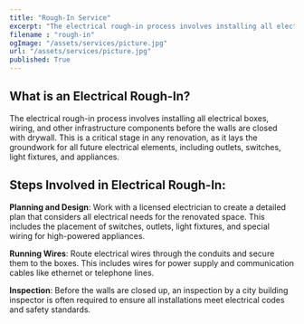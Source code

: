 ```yaml
---
title: "Rough-In Service"
excerpt: "The electrical rough-in process involves installing all electrical boxes, wiring, and other infrastructure components before the walls are closed."
filename : "rough-in"
ogImage: "/assets/services/picture.jpg"
url: "/assets/services/picture.jpg"
published: True
---
```

## What is an Electrical Rough-In?

The electrical rough-in process involves installing all electrical boxes, wiring, and other infrastructure components before the walls are closed with drywall. This is a critical stage in any renovation, as it lays the groundwork for all future electrical elements, including outlets, switches, light fixtures, and appliances.

## Steps Involved in Electrical Rough-In:

**Planning and Design**: Work with a licensed electrician to create a detailed plan that considers all electrical needs for the renovated space. This includes the placement of switches, outlets, light fixtures, and special wiring for high-powered appliances.

**Running Wires**: Route electrical wires through the conduits and secure them to the boxes. This includes wires for power supply and communication cables like ethernet or telephone lines.

**Inspection**: Before the walls are closed up, an inspection by a city building inspector is often required to ensure all installations meet electrical codes and safety standards.


